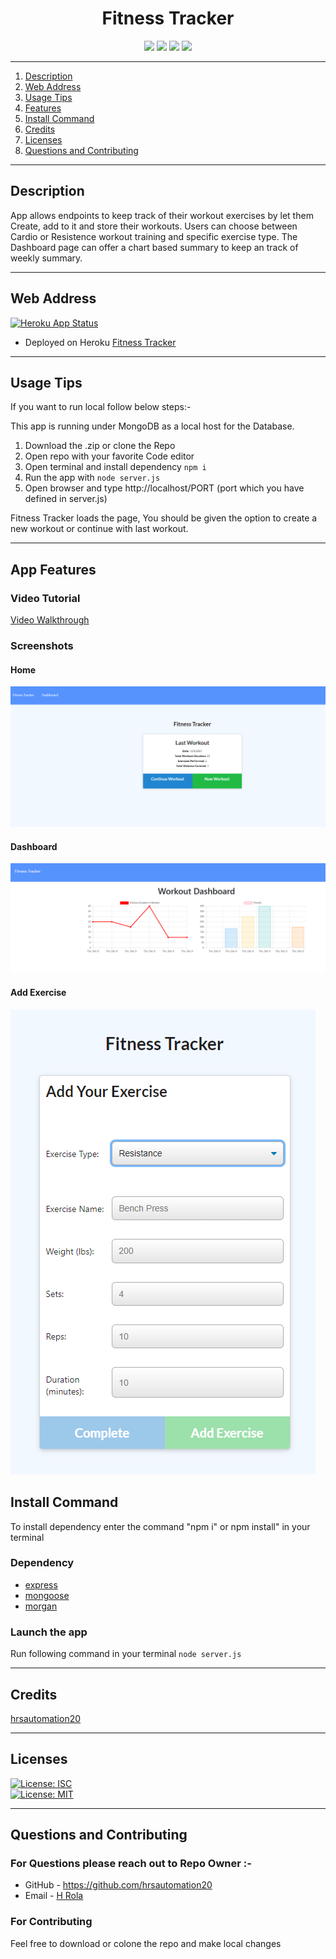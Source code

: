 <h1 align = "center">Fitness Tracker </h1>
<p align = "center">
<img src= https://img.shields.io/badge/NPM-%23000000.svg?style=for-the-badge&logo=npm&logoColor=white/>
<img src= https://img.shields.io/badge/node.js-6DA55F?style=for-the-badge&logo=node.js&logoColor=white/>
<img src= https://img.shields.io/badge/javascript-%23323330.svg?style=for-the-badge&logo=javascript&logoColor=%23F7DF1E/>
<img src= https://img.shields.io/badge/MongoDB-%234ea94b.svg?style=for-the-badge&logo=mongodb&logoColor=white/>
</p>

---

1. [Description](#desc)
2. [Web Address](#webaddress)
3. [Usage Tips](#usage)
4. [Features](#feature)
5. [Install Command](#command)
6. [Credits](#credits)
7. [Licenses](#licenses)
8. [Questions and Contributing](#qnacontri)

---

<a name="desc"></a>

## Description

App allows endpoints to keep track of their workout exercises by let them Create, add to it and store their workouts. Users can choose between Cardio or Resistence workout training and specific exercise type. The Dashboard page can offer a chart based summary to keep an track of weekly summary.

---

<a name="webaddress"></a>

## Web Address

[![Heroku App Status](http://heroku-shields.herokuapp.com/hr-fitness-tracker)](https://hr-fitness-tracker.herokuapp.com/)

- Deployed on Heroku
  [Fitness Tracker](https://hr-fitness-tracker.herokuapp.com/)

---

<a name="usage"></a>

## Usage Tips

If you want to run local follow below steps:-

This app is running under MongoDB as a local host for the Database.

1. Download the .zip or clone the Repo
2. Open repo with your favorite Code editor
3. Open terminal and install dependency `npm i`
4. Run the app with `node server.js`
5. Open browser and type http://localhost/PORT (port which you have defined in server.js)

Fitness Tracker loads the page, You should be given the option to create a new workout or continue with last workout.

<a name="feature"></a>

---

## App Features

### Video Tutorial

[Video Walkthrough](https://drive.google.com/file/d/1PQffIX-5-db6vGnpW-y5y1tRo62iiFMe/view?usp=sharing)

### Screenshots

#### Home

![Home](./public/assets/images/fitness1.PNG "home")

#### Dashboard

![Summary](./public/assets/images/fitnessstats.PNG "Summary")

#### Add Exercise

![workout](./public/assets/images/fitness3.PNG "workout")

<a name="command"></a>

## Install Command

To install dependency enter the command "npm i" or npm install" in your terminal

### Dependency

- [express](https://www.npmjs.com/package/express)
- [mongoose](https://www.npmjs.com/package/mongoose)
- [morgan](https://www.npmjs.com/package/morgan)

### Launch the app

Run following command in your terminal `node server.js`

---

<a name="credits"></a>

## Credits

[hrsautomation20](https://github.com/hrsautomation20)

---

<a name="licenses"></a>

## Licenses

[![License: ISC](https://img.shields.io/badge/License-ISC-blue.svg)](https://opensource.org/licenses/ISC)  
[![License: MIT](https://img.shields.io/badge/License-MIT-yellow.svg)](https://opensource.org/licenses/MIT)

---

<a name="qnacontri"></a>

## Questions and Contributing

### For Questions please reach out to Repo Owner :-

- GitHub - https://github.com/hrsautomation20
- Email - [H Rola](mailto:hrsautomation20@gmail.com?subject=[GitHub]%20Source%20Han%20Sans)

### For Contributing

Feel free to download or colone the repo and make local changes
